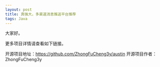 ```yaml
---
layout: post
title: 真强大，多渠道消息推送平台推荐
tags: Java
---
```


大家好。







更多项目详情请查看如下链接。

开源项目地址：https://github.com/ZhongFuCheng3y/austin
开源项目作者：ZhongFuCheng3y
